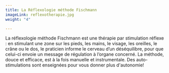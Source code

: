```yaml
---
title: La Réflexologie méthode Fischmann
imageLink: reflexotherapie.jpg
weight: "4"

---
```

La réflexologie méthode Fischmann est une thérapie par stimulation réflexe : en stimulant une zone sur les pieds, les mains, le visage, les oreilles, le crâne ou le dos, le praticien informe le cerveau d’un déséquilibre, pour que celui-ci envoie un message de régulation à l’organe concerné. La méthode, douce et efficace, est à la fois manuelle et instrumentale. Des auto-stimulations sont enseignées pour vous donner plus d'autonomie!